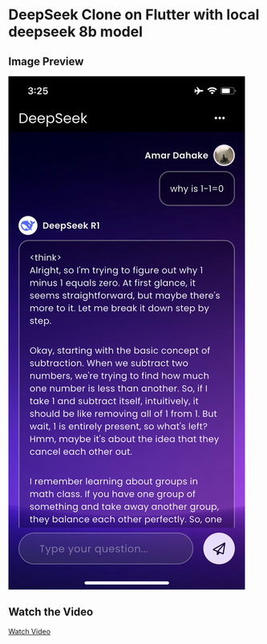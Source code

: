 # DeepSeek Clone on Flutter with local deepseek 8b model
## Image Preview
![Image Description](IMG_0243.PNG)

## Watch the Video
[Watch Video](VID20250211144913.MP4)
